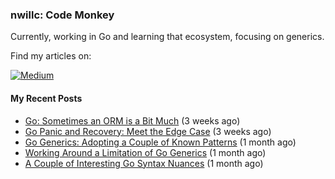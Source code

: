### nwillc: Code Monkey

Currently, working in Go and learning that ecosystem, focusing on generics. 

Find my articles on:

[![Medium](https://img.shields.io/badge/medium-%2312100E.svg?&style=for-the-badge&logo=medium&logoColor=white)](https://medium.com/@nwillc)

#### My Recent Posts

- [Go: Sometimes an ORM is a Bit Much](https://levelup.gitconnected.com/go-sometimes-an-orm-is-a-bit-much-214872d28233?source=rss-c9a4243d7014------2) (3 weeks ago)
- [Go Panic and Recovery: Meet the Edge Case](https://levelup.gitconnected.com/go-panic-and-recovery-meet-the-edge-case-71054747a5da?source=rss-c9a4243d7014------2) (3 weeks ago)
- [Go Generics: Adopting a Couple of Known Patterns](https://towardsdev.com/go-generics-adopting-a-couple-of-known-patterns-74d7b5e370af?source=rss-c9a4243d7014------2) (1 month ago)
- [Working Around a Limitation of Go Generics](https://nwillc.medium.com/working-around-a-limitation-of-go-generics-4dc5d120a121?source=rss-c9a4243d7014------2) (1 month ago)
- [A Couple of Interesting Go Syntax Nuances](https://nwillc.medium.com/a-couple-of-interesting-go-syntax-nuances-182e985f9252?source=rss-c9a4243d7014------2) (1 month ago)
